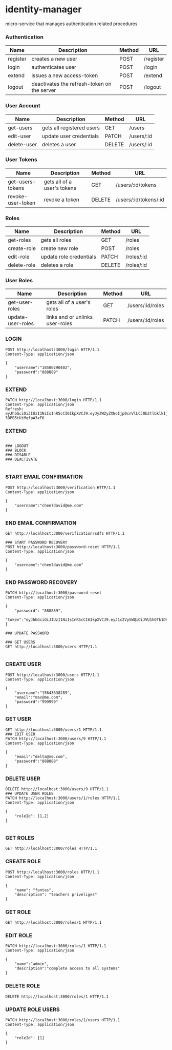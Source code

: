 # identity-manager
micro-service that manages authentication related procedures


### Authentication
Name | Description | Method | URL
--- | --- | --- | --- | 
register | creates a new user | POST | /register
login | authenticates user | POST | /login
extend | issues a new access-token | POST | /extend
logout | deactivates the refresh-token on the server | POST | /logout

### User Account
Name | Description | Method | URL
--- | --- | --- | --- |
get-users | gets all registered users | GET | /users
edit-user | update user credentials | PATCH | /users/:id
delete-user  | deletes a user | DELETE | /users/:id

### User Tokens
Name | Description | Method | URL
--- | --- | --- | --- |
get-users-tokens | gets all of a user's tokens | GET | /users/:id/tokens
revoke-user-token  | revoke a token | DELETE | /users/:id/tokens/:id

### Roles
Name | Description | Method | URL
--- | --- | --- | --- |
get-roles | gets all roles | GET | /roles
create-role | create new role | POST | /roles
edit-role | update role credentials | PATCH | /roles/:id
delete-role  | deletes a role | DELETE | /roles/:id

### User Roles
Name | Description | Method | URL
--- | --- | --- | --- |
get-user-roles | gets all of a user's roles | GET | /users/:id/roles
update-user-roles | links and or unlinks user-roles  | PATCH | /users/:id/roles


### LOGIN

```http
POST http://localhost:3000/login HTTP/1.1
Content-Type: application/json

{
    "username":"18500290402",
    "password":"888889"
}
```

### EXTEND

```http
PATCH http://localhost:3000/login HTTP/1.1
Content-Type: application/json
Refresh: eyJhbGciOiJIUzI1NiIsInR5cCI6IkpXVCJ9.eyJyZWZyZXNoIjp0cnVlLCJ0b2tlbklkIjoiVE9NRC12Q0dUZHBYdy1aa29QYS1TdnVtUyIsInVzZXJJZCI6IlVTWE5OTUNWT0pTUiIsImlhdCI6MTYwOTIyNTY0NCwiZXhwIjoxNjExODE3NjQ0fQ.zEnXLa4OWmwR55TyvCAqWEd4u-5DPB5tUiMqfpA3xF0

```

### EXTEND

```http

### LOGOUT
### BLOCK
### DISABLE
### DEACTIVATE


```

### START EMAIL CONFIRMATION

```http
POST http://localhost:3000/verification HTTP/1.1
Content-Type: application/json

{
    "username":"chen7david@me.com"
}

```

### END EMAIL CONFIRMATION

```http
GET http://localhost:3000/verification/sdfs HTTP/1.1

### START PASSWORD RECOVERY
POST http://localhost:3000/password-reset HTTP/1.1
Content-Type: application/json

{
    "username":"chen7david@me.com"
}

```

### END PASSWORD RECOVERY

```http
PATCH http://localhost:3000/password-reset
Content-Type: application/json

{
    "password": "888889",
    "token":"eyJhbGciOiJIUzI1NiIsInR5cCI6IkpXVCJ9.eyJ1c2VySWQiOiJVU1hOTk1DVk9KU1IiLCJpYXQiOjE2MDk0ODg0NjYsImV4cCI6MTYwOTQ4ODUyNn0.4okbMOYtB6yfqH5h_rhyLw4otnPS_Sdcl7FLv9FKksw"
}

### UPDATE PASSWORD

### GET USERS
GET http://localhost:3000/users HTTP/1.1


```

### CREATE USER

```http
POST http://localhost:3000/users HTTP/1.1
Content-Type: application/json

{
    "username":"15643638289",
    "email":"max@me.com",
    "password":"999999"
}

```

### GET USER

```http
GET http://localhost:3000/users/1 HTTP/1.1
### EDIT USER
PATCH http://localhost:3000/users/9 HTTP/1.1
Content-Type: application/json

{
    "email":"delta@me.com",
    "password":"888888"
}

```

### DELETE USER

```http
DELETE http://localhost:3000/users/9 HTTP/1.1
### UPDATE USER ROLES
PATCH http://localhost:3000/users/1/roles HTTP/1.1
Content-Type: application/json

{
    "roleId": [1,2]
}


```

### GET ROLES

```http
GET http://localhost:3000/roles HTTP/1.1

```

### CREATE ROLE

```http
POST http://localhost:3000/roles HTTP/1.1
Content-Type: application/json

{
    "name": "fantas",
    "description": "teachers priveliges"
}

```

### GET ROLE

```http
GET http://localhost:3000/roles/1 HTTP/1.1

```

### EDIT ROLE

```http
PATCH http://localhost:3000/roles/1 HTTP/1.1
Content-Type: application/json

{
    "name":"admin",
    "description":"complete access to all systems"
}

```

### DELETE ROLE

```http
DELETE http://localhost:3000/roles/1 HTTP/1.1

```

### UPDATE ROLE USERS

```http
PATCH http://localhost:3000/roles/1/users HTTP/1.1
Content-Type: application/json

{
    "roleId": [1]
}
```

